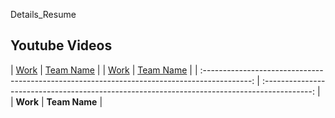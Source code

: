 Details_Resume

## Youtube Videos

   | [Work](https://github.com/sahaj169/envision-temp) | [Team Name](https://github.com/sahaj169/envision-temp) | 
   | [Work](https://github.com/sahaj169/envision-temp) | [Team Name](https://github.com/sahaj169/envision-temp) | 
| :------------------------------------------------------------------------------------------: | :------------------------------------------------------------------------------------------: | 
|                    **Work**                    |                        **Team Name**                       |
